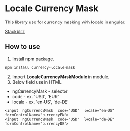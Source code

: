 
# Locale Currency Mask
This library use for currency masking with locale in angular.

[Stackblitz](https://stackblitz.com/edit/currency-locale-mask)

## How to use
1. Install npm package.
``` terminal
npm install currency-locale-mask
```
2.  Import **LocaleCurrencyMaskModule** in module. 
3.  Below field use in HTML
  - ngCurrencyMask - selector
  - code - ex. 'USD', 'EUR'
  - locale - ex. 'en-US', 'de-DE'
``` terminal
<input  ngCurrencyMask  code="USD"  locale="en-US"  formControlName="currencyEN">
<input  ngCurrencyMask  code="USD"  locale="de-DE"  formControlName="currencyDE">
```

